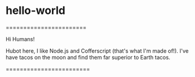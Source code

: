 # hello-world

=======================

Hi Humans!

Hubot here, I like Node.js and Cofferscript (that's what I'm made of!).
I've have tacos on the moon and find them far superior to Earth tacos.

========================

